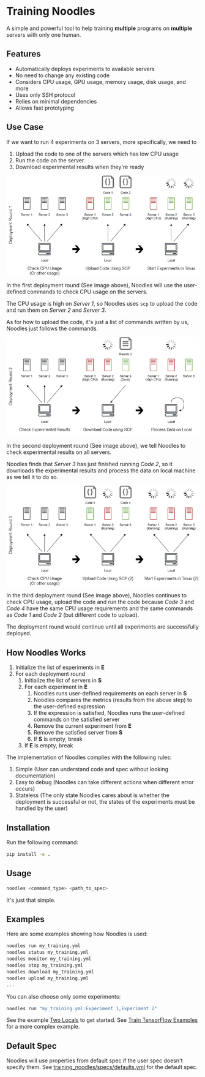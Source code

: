 # Training Noodles

A simple and powerful tool to help training **multiple** programs on **multiple** servers with only one human.

## Features

* Automatically deploys experiments to available servers
* No need to change any existing code
* Considers CPU usage, GPU usage, memory usage, disk usage, and more
* Uses only SSH protocol
* Relies on minimal dependencies
* Allows fast prototyping

## Use Case

If we want to run 4 experiments on 3 servers, more specifically, we need to

1. Upload the code to one of the servers which has low CPU usage
2. Run the code on the server
3. Download experimental results when they're ready

![round_1](images/round_1.png)

In the first deployment round (See image above), Noodles will use the user-defined commands to check CPU usage on the servers.

The CPU usage is high on *Server 1*, so Noodles uses `scp` to upload the code and run them on *Server 2* and *Server 3*.

As for how to upload the code, it's just a list of commands written by us, Noodles just follows the commands.

![round_2](images/round_2.png)

In the second deployment round (See image above), we tell Noodles to check experimental results on all servers.

Noodles finds that *Server 3* has just finished running *Code 2*, so it downloads the experimental results and process the data on local machine as we tell it to do so.

![round_3](images/round_3.png)

In the third deployment round (See image above), Noodles continues to check CPU usage, upload the code and run the code because *Code 3* and *Code 4* have the same CPU usage requirements and the same commands as *Code 1* and *Code 2* (but different code to upload).

The deployment round would continue until all experiments are successfully deployed.

## How Noodles Works

1. Initialize the list of experiments in **E**
1. For each deployment round
    1. Initialize the list of servers in **S**
    2. For each experiment in **E**
        1. Noodles runs user-defined requirements on each server in **S**
        2. Noodles compares the metrics (results from the above step) to the user-defined expression
        3. If the expression is satisfied, Noodles runs the user-defined commands on the satisfied server
        4. Remove the current experiment from **E**
        5. Remove the satisfied server from **S**
        6. If **S** is empty, break
    3. If **E** is empty, break

The implementation of Noodles complies with the following rules:

1. Simple (User can understand code and spec without looking documentation)
2. Easy to debug (Noodles can take different actions when different error occurs)
3. Stateless (The only state Noodles cares about is whether the deployment is successful or not, the states of the experiments must be handled by the user)

## Installation

Run the following command:

```bash
pip install -e .
```

## Usage

```bash
noodles <command_type> <path_to_spec>
```

It's just that simple.

## Examples

Here are some examples showing how Noodles is used:

```bash
noodles run my_training.yml
noodles status my_training.yml
noodles monitor my_training.yml
noodles stop my_training.yml
noodles download my_training.yml
noodles upload my_training.yml
...
```

You can also choose only some experiments:

```bash
noodles run "my_training.yml:Experiment 1,Experiment 2"
```

See the example [Two Locals](examples/two_locals/README.md) to get started. See [Train TensorFlow Examples](examples/train_tensorflow_examples/README.md) for a more complex example.

## Default Spec

Noodles will use properties from default spec if the user spec doesn't specify them. See [training_noodles/specs/defaults.yml](training_noodles/specs/defaults.yml) for the default spec.
